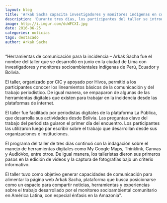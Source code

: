 ```yaml
---
layout: blog
title: 'Arkak Sacha capacita investigadores y monitores indígenas en comunicación'
description: 'Durante tres días, los participantes del taller se introdujeron al mundo del trabajo de la comunicación y del periodismo y experimentaron con herramientas digitales para lograr una comunicación más efectiva a la hora de hacer incidencia.'
image: http://i.imgur.com/duWFCXI.jpg
date: 2016-06-25
categories: noticias
tags: destacado
author: Arkak Sacha
---
```


“Herramientas de comunicación para la incidencia – Arkak Sacha fue el nombre del taller que  se desarrolló en junio en la ciudad de Lima con investigadores y monitores socioambientales indígenas de Perú, Ecuador y Bolivia.

El taller, organizado por CIC y apoyado por Hivos, permitió a los participantes conocer los lineamientos básicos de la comunicación y del trabajo periodístico. De igual manera, se empaparon de algunas de las herramientas digitales que existen para trabajar en la incidencia desde las plataformas de internet. 

El taller fue facilitado por periodistas digitales de la plataforma La Pública, que desarrolla sus actividades desde Bolivia. 
Las preguntas clave del trabajo del periodista guiaron el primer día del encuentro. Los participantes las utilizaron luego par escribir sobre el trabajo que desarrollan desde sus organizaciones e instituciones.

El programa del taller de tres días continuó con la indagación sobre el manejo de herramientas digitales como My Google Maps, Thinklink, Canvas y AudioVox, entre otros. 
De igual manera, los talleristas dieron sus primeros pasos en la edición de videos y la captura de fotografías bajo un criterio informativo.

El taller tuvo como objetivo generar capacidades de comunicación para alimentar la página web Arkak Sacha, plataforma que busca posicionarse como un espacio para compartir noticias, herramientas  y experiencias sobre el trabajo desarrollado por el monitoreo socioambiental comunitario en América Latina, con especial énfasis en la Amazonia". 
